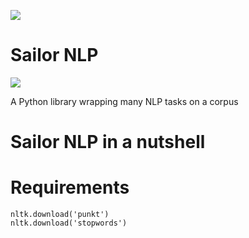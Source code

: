 ![](https://i.ibb.co/R6G65pW/logo1.png)
# Sailor NLP
![](https://i.ibb.co/f2qW1mP/banner1.png)

A Python library wrapping many NLP tasks on a corpus

# Sailor NLP in a nutshell

# Requirements
```
nltk.download('punkt')
nltk.download('stopwords')
```